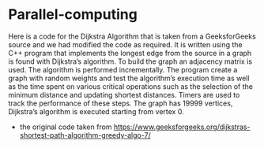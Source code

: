 # Parallel-computing
Here is a code for the Dijkstra Algorithm that is taken from a GeeksforGeeks source and we had modified the code as required.
It is written using the C++ program that implements the longest edge from the source in a graph is found with Dijkstra’s algorithm. To build the graph an adjacency matrix is used. The algorithm is performed incrementally. The program create a graph with random weights and test the algorithm’s execution time as well as the time spent on various critical operations such as the selection of the minimum distance and updating shortest distances. Timers are used to track the performance of these steps. The graph has 19999 vertices, Dijkstra’s algorithm is executed starting from vertex 0.
- the original code taken from https://www.geeksforgeeks.org/dijkstras-shortest-path-algorithm-greedy-algo-7/
